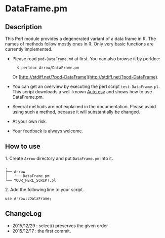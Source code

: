 # DataFrame.pm

## Description

This Perl module provides a degenerated variant of a data frame in R. The names of methods follow mostly ones in R. Only very basic functions are currently implemented.

- Please read `pod-DataFrame.md` at first. You can also browse it by perldoc:

		$ perldoc Arrow/DataFrame.pm

  Or [http://stdiff.net/?pod-DataFrame](http://stdiff.net/?pod-DataFrame).
- You can get an overview by executing the perl script `test-DataFrame.pl`. This script downloads a well-known [Auto.csv](http://www-bcf.usc.edu/~gareth/ISL/data.html) and shows how to use DataFrame.pm.
- Several methods are not explained in the documentation. Please avoid using such a method, because it will substantially be changed.
- At your own risk.
- Your feedback is always welcome.

## How to use

1\. Create `Arrow` directory and put `DataFrame.pm` into it.

	.
	├── Arrow
	│   └── DataFrame.pm
	└── YOUR_PERL_SCRIPT.pl

2\. Add the following line to your script.

	use Arrow::DataFrame;

## ChangeLog

- 2015/12/29 : select() preserves the given order
- 2015/12/17 : the first commit.
